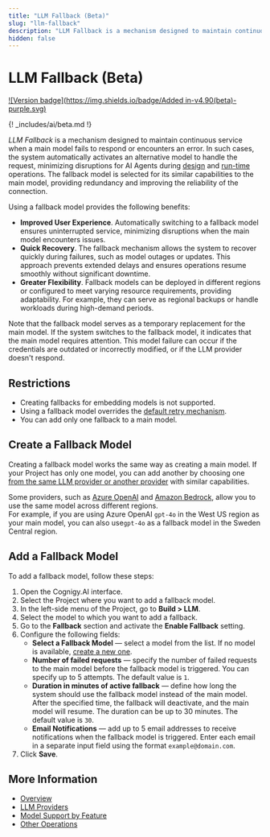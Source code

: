 ```yaml
---
title: "LLM Fallback (Beta)"
slug: "llm-fallback"
description: "LLM Fallback is a mechanism designed to maintain continuous service when a main model fails to respond or encounters an error."
hidden: false
---
```


# LLM Fallback (Beta)

[![Version badge](https://img.shields.io/badge/Added in-v4.90(beta)-purple.svg)](../../../release-notes/4.90.md)

{! _includes/ai/beta.md !}

_LLM Fallback_ is a mechanism designed to maintain continuous service when a main model fails to respond or encounters an error. 
In such cases, the system automatically activates an alternative model to handle the request,
minimizing disruptions for AI Agents during [design](../generative-ai.md#design-time-generative-ai-features) and [run-time](../generative-ai.md#run-time-generative-ai-features) operations.
The fallback model is selected for its similar capabilities to the main model, providing redundancy and improving the reliability of the connection.

Using a fallback model provides the following benefits:

- **Improved User Experience**. Automatically switching to a fallback model ensures uninterrupted service, minimizing disruptions when the main model encounters issues.
- **Quick Recovery**. The fallback mechanism allows the system to recover quickly during failures, such as model outages or updates. This approach prevents extended delays and ensures operations resume smoothly without significant downtime.
- **Greater Flexibility**. Fallback models can be deployed in different regions or configured to meet varying resource requirements, providing adaptability. For example, they can serve as regional backups or handle workloads during high-demand periods.

Note that the fallback model serves as a temporary replacement for the main model.
If the system switches to the fallback model, it indicates that the main model requires attention.
This model failure can occur if the credentials are outdated or incorrectly modified, or if the LLM provider doesn't respond.

## Restrictions

- Creating fallbacks for embedding models is not supported.
- Using a fallback model overrides the [default retry mechanism](overview.md#retry-mechanism).
- You can add only one fallback to a main model.

## Create a Fallback Model

Creating a fallback model works the same way as creating a main model.
If your Project has only one model, you can add another by choosing one [from the same LLM provider or another provider](providers/all-providers.md) with similar capabilities.

Some providers, such as [Azure OpenAI](https://learn.microsoft.com/en-us/azure/ai-services/openai/concepts/models?tabs=python-secure%2Cglobal-standard%2Cstandard-chat-completions) and [Amazon Bedrock](https://docs.aws.amazon.com/bedrock/latest/userguide/models-regions.html), allow you to use the same model across different regions.  
For example, if you are using Azure OpenAI `gpt-4o` in the West US region as your main model, you can also use`gpt-4o` as a fallback model in the Sweden Central region.

## Add a Fallback Model

To add a fallback model, follow these steps:

1. Open the Cognigy.AI interface.
2. Select the Project where you want to add a fallback model.
3. In the left-side menu of the Project, go to **Build > LLM**.
4. Select the model to which you want to add a fallback.
5. Go to the **Fallback** section and activate the **Enable Fallback** setting.
6. Configure the following fields:
    - **Select a Fallback Model** — select a model from the list. If no model is available, [create a new one](#create-a-fallback-model).
    - **Number of failed requests** — specify the number of failed requests to the main model before the fallback model is triggered. You can specify up to 5 attempts. The default value is `1`.
    - **Duration in minutes of active fallback** — define how long the system should use the fallback model instead of the main model. After the specified time, the fallback will deactivate, and the main model will resume. The duration can be up to 30 minutes. The default value is `30`.
    - **Email Notifications** — add up to 5 email addresses to receive notifications when the fallback model is triggered. Enter each email in a separate input field using the format `example@domain.com`.
7. Click **Save**.

## More Information

- [Overview](overview.md)
- [LLM Providers](providers/all-providers.md)
- [Model Support by Feature](model-support-by-feature.md)
- [Other Operations](other-operations.md)